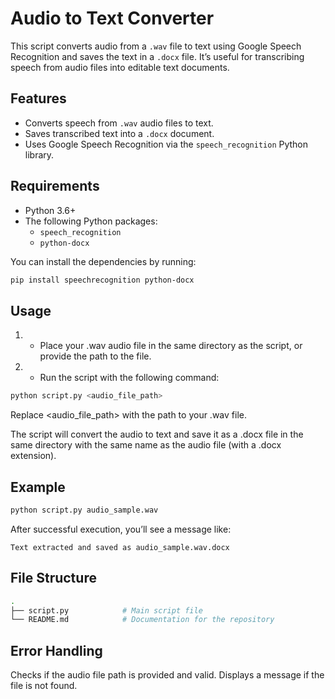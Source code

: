 # Audio to Text Converter

This script converts audio from a `.wav` file to text using Google Speech Recognition and saves the text in a `.docx` file. It’s useful for transcribing speech from audio files into editable text documents.

## Features
- Converts speech from `.wav` audio files to text.
- Saves transcribed text into a `.docx` document.
- Uses Google Speech Recognition via the `speech_recognition` Python library.

## Requirements
- Python 3.6+
- The following Python packages:
  - `speech_recognition`
  - `python-docx`

You can install the dependencies by running:
```bash
pip install speechrecognition python-docx
```
## Usage
1. - Place your .wav audio file in the same directory as the script, or provide the path to the file.

2. - Run the script with the following command:

```bash
python script.py <audio_file_path>
```

Replace <audio_file_path> with the path to your .wav file.

The script will convert the audio to text and save it as a .docx file in the same directory with the same name as the audio file (with a .docx extension).

## Example
```bash
python script.py audio_sample.wav
```
After successful execution, you’ll see a message like:

```vbnet
Text extracted and saved as audio_sample.wav.docx
```

## File Structure
```bash
.
├── script.py            # Main script file
└── README.md            # Documentation for the repository
```

## Error Handling
Checks if the audio file path is provided and valid.
Displays a message if the file is not found.

